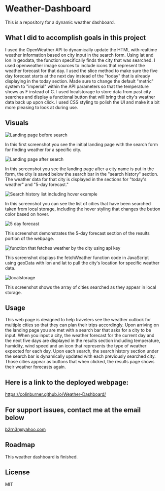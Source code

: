 # Weather-Dashboard
This is a repository for a dynamic weather dashboard.

## What I did to accomplish goals in this project
I used the OpenWeather API to dynamically update the HTML with realtime weather information based on city input in the search form. Using lat and lon in geodata, the function specifically finds the city that was searched. I used openweather image sources to include icons that represent the weather forecast for that day. I used the slice method to make sure the five day forecast starts at the next day instead of the "today" that is already displaying in the today section. Made sure to change the default "metric" system to "imperial" within the API parameters so that the temperature shows as F instead of C. I used localstorage to store data from past city searches and display a functional button that will bring that city's weather data back up upon click. I used CSS styling to polish the UI and make it a bit more pleasing to look at during use. 

## Visuals
![Landing page before search](https://github.com/ColinBurner/Weather-Dashboard/assets/85810714/abe6abb6-d9c2-4b9a-9ca3-29a18bf8e89d)

In this first screenshot you see the initial landing page with the search form for finding weather for a specific city.

![Landing page after search](https://github.com/ColinBurner/Weather-Dashboard/assets/85810714/2ea6d98d-61a2-4cea-a8aa-433144a72bf4)

In this screenshot you see the landing page after a city name is put in the form, the city is saved below the search bar in the "search history" section. The weather data for that city is displayed in the sections for "today's weather" and "5-day forecast."

![Search history list including hover example](https://github.com/ColinBurner/Weather-Dashboard/assets/85810714/9d881754-a5cd-4d97-bd4a-9c2376670610)

In this screenshot you can see the list of cities that have been searched taken from local storage, including the hover styling that changes the button color based on hover.

![5 day forecast](https://github.com/ColinBurner/Weather-Dashboard/assets/85810714/4330935d-5041-4f22-954f-df3dbb6cc90e)

This screenshot demonstrates the 5-day forecast section of the results portion of the webpage.

![function that fetches weather by the city using api key](https://github.com/ColinBurner/Weather-Dashboard/assets/85810714/158fa9fc-6dab-4987-bb89-c64317b3511b)

This screenshot displays the fetchWeather function code in JavaScript using geoData with lon and lat to pull the city's location for specific weather data.

![localstorage](https://github.com/ColinBurner/Weather-Dashboard/assets/85810714/d3a2c498-650f-43e3-b21c-9c5896d21c9d)

This screenshot shows the array of cities searched as they appear in local storage.

## Usage
This web page is designed to help travelers see the weather outlook for multiple cities so that they can plan their trips accordingly. Upon arriving on the landing page you are met with a search bar that asks for a city to be input. When you input a city, the weather forecast for the current day and the next five days are displayed in the results section including temperature, humidity, wind speed and an icon that represents the type of weather expected for each day. Upon each search, the search history section under the search bar is dynamically updated with each previously searched city. Those cities appear as buttons that when clicked, the results page shows their weather forecasts again.

## Here is a link to the deployed webpage:

https://colinburner.github.io/Weather-Dashboard/

## For support issues, contact me at the email below

<a href="mailto: b2rn3r@yahoo.com">b2rn3r@yahoo.com</a>

## Roadmap
This weather dashboard is finished.

## License
MIT
